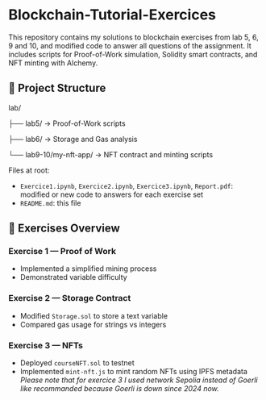 # Blockchain-Tutorial-Exercices

This repository contains my solutions to blockchain exercises from lab 5, 6, 9 and 10, and modified code to answer all questions of the assignment.
It includes scripts for Proof-of-Work simulation, Solidity smart contracts, and NFT minting with Alchemy.

## 📁 Project Structure
lab/

 ├── lab5/               → Proof-of-Work scripts

 ├── lab6/               → Storage and Gas analysis

 └── lab9-10/my-nft-app/ → NFT contract and minting scripts

Files at root:
- `Exercice1.ipynb`, `Exercice2.ipynb`, `Exercice3.ipynb`, `Report.pdf`: modified or new code to answers for each exercise set
- `README.md`: this file


## 🧠 Exercises Overview

### Exercise 1 — Proof of Work
- Implemented a simplified mining process
- Demonstrated variable difficulty

### Exercise 2 — Storage Contract
- Modified `Storage.sol` to store a text variable
- Compared gas usage for strings vs integers

### Exercise 3 — NFTs
- Deployed `courseNFT.sol` to testnet
- Implemented `mint-nft.js` to mint random NFTs using IPFS metadata
 *Please note that for exercice 3 I used network Sepolia instead of Goerli like recommanded because Goerli is down since 2024 now.*
